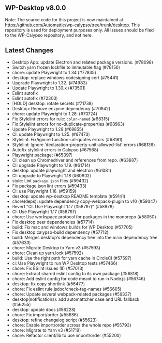 ## WP-Desktop v8.0.0

Note: The source code for this project is now maintained at https://github.com/Automattic/wp-calypso/tree/trunk/desktop. This repository is used for deployment purposes only. All issues should be filed to the WP-Calypso repository, and not here.

## Latest Changes

* Desktop App: update Electron and related package versions. (#78098)
* Switch yarn frozen lockfile to immutable flag (#78150)
* chore: update Playwright to 1.34 (#77835)
* desktop: replace windows codesigning cert (#75441)
* Upgrade Playwright to 1.32. (#74983)
* Update Playwright to 1.30.x (#73501)
* Eslint autofix
* Eslint autofix (#72303)
* [HOLD] desktop: rotate secrets (#71738)
* Desktop: Remove enzyme dependency (#70942)
* chore: update Playwright to 1.28. (#70724)
* Fix Stylelint errors for rule: `color-named` (#68315)
* Fix Stylelint errors for no-duplicate-properties (#68963)
* Update Playwright to 1.26 (#68855)
* CI: update Playwright to 1.25. (#67473)
* Stylelint: Fix/ignore function-url-quotes errors (#68181)
* Stylelint: Ignore 'declaration-property-unit-allowed-list' errors (#68136)
* Autofix stylelint errors in Calypso (#67568)
* Playwright package: (#65397)
* CI: clean up Chromedriver and references from repo. (#63987)
* CI: upgrade Playwright to 1.19. (#61714)
* desktop: update playwright and electron (#61081)
* CI: upgrade to Playwright 1.18 (#60902)
* style: Lint `package.json` files (#59432)
* Fix package.json lint errors (#59433)
* CI: use Playwright 1.16. (#59159)
* desktop: update wp-destkop README template (#59141)
* chore(deps): update dependency copy-webpack-plugin to v10 (#59047)
* Revert "CI: Use Playwright 1.17 (#58797)" (#58878)
* CI: Use Playwright 1.17 (#58797)
* chore: Use workspace protocol for packages in the monorepo (#58050)
* Fix desktop peer dependencies (#57714)
* build: Fix mac and windows builds for WP Desktop (#57705)
* Fix desktop calypso-build dependency (#57712)
* build: Merges desktop's dependency tree into the main dependency tree (#57633)
* chore: Migrate Desktop to Yarn v3 (#57593)
* chore: Clean up yarn.lock (#57592)
* build: Use the right path for yarn cache in CircleCI (#57597)
* ci: Use Playwright to run WP Desktop tests (#57466)
* chore: Fix ESlint issues (II) (#57013)
* chore: Extract shared eslint config to its own package (#56818)
* chore: Add eslint config for code meant to run in Node.js (#56746)
* desktop: fix copy shortlink (#56477)
* chore: Fix eslint rule jsdoc/check-tag-names (#56605)
* chore: Update several webpack-related packages (#56337)
* desktop(notifications): add automattcher case and URL fallback (#56255)
* desktop: update docs (#56228)
* chore: Fix import/order (#55886)
* desktop: refine changelog script (#55623)
* chore: Enable import/order across the whole repo (#55793)
* chore: Migrate to Yarn v3 (#51719)
* chore: Refactor client/lib to use import/order (#55200)

